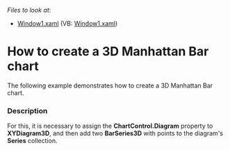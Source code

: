 <!-- default file list -->
*Files to look at*:

* [Window1.xaml](./CS/Window1.xaml) (VB: [Window1.xaml](./VB/Window1.xaml))
<!-- default file list end -->
# How to create a 3D Manhattan Bar chart


<p>The following example demonstrates how to create a 3D Manhattan Bar chart.</p>


<h3>Description</h3>

<p>For this, it is necessary to assign the <strong>ChartControl.Diagram</strong> property to <strong>XYDiagram3D</strong>, and then add two <strong>BarSeries3D</strong> with points to the diagram&#39;s <strong>Series</strong> collection.</p>

<br/>


